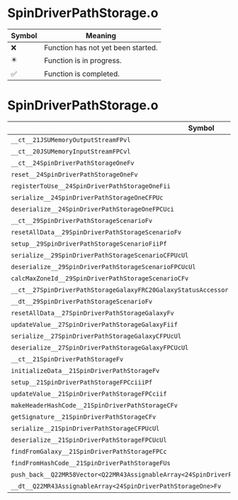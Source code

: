 # SpinDriverPathStorage.o
| Symbol | Meaning 
| ------------- | ------------- 
| :x: | Function has not yet been started. 
| :eight_pointed_black_star: | Function is in progress. 
| :white_check_mark: | Function is completed. 


# SpinDriverPathStorage.o
| Symbol | Decompiled? |
| ------------- | ------------- |
| `__ct__21JSUMemoryOutputStreamFPvl` | :x: |
| `__ct__20JSUMemoryInputStreamFPCvl` | :x: |
| `__ct__24SpinDriverPathStorageOneFv` | :x: |
| `reset__24SpinDriverPathStorageOneFv` | :x: |
| `registerToUse__24SpinDriverPathStorageOneFii` | :x: |
| `serialize__24SpinDriverPathStorageOneCFPUc` | :x: |
| `deserialize__24SpinDriverPathStorageOneFPCUci` | :x: |
| `__ct__29SpinDriverPathStorageScenarioFv` | :x: |
| `resetAllData__29SpinDriverPathStorageScenarioFv` | :x: |
| `setup__29SpinDriverPathStorageScenarioFiiPf` | :x: |
| `serialize__29SpinDriverPathStorageScenarioCFPUcUl` | :x: |
| `deserialize__29SpinDriverPathStorageScenarioFPCUcUl` | :x: |
| `calcMaxZoneId__29SpinDriverPathStorageScenarioCFv` | :x: |
| `__ct__27SpinDriverPathStorageGalaxyFRC20GalaxyStatusAccessor` | :x: |
| `__dt__29SpinDriverPathStorageScenarioFv` | :x: |
| `resetAllData__27SpinDriverPathStorageGalaxyFv` | :x: |
| `updateValue__27SpinDriverPathStorageGalaxyFiif` | :x: |
| `serialize__27SpinDriverPathStorageGalaxyCFPUcUl` | :x: |
| `deserialize__27SpinDriverPathStorageGalaxyFPCUcUl` | :x: |
| `__ct__21SpinDriverPathStorageFv` | :x: |
| `initializeData__21SpinDriverPathStorageFv` | :x: |
| `setup__21SpinDriverPathStorageFPCciiiPf` | :x: |
| `updateValue__21SpinDriverPathStorageFPCciif` | :x: |
| `makeHeaderHashCode__21SpinDriverPathStorageCFv` | :x: |
| `getSignature__21SpinDriverPathStorageCFv` | :x: |
| `serialize__21SpinDriverPathStorageCFPUcUl` | :x: |
| `deserialize__21SpinDriverPathStorageFPCUcUl` | :x: |
| `findFromGalaxy__21SpinDriverPathStorageFPCc` | :x: |
| `findFromHashCode__21SpinDriverPathStorageFUs` | :x: |
| `push_back__Q22MR58Vector<Q22MR43AssignableArray<24SpinDriverPathStorageOne>>FRC24SpinDriverPathStorageOne` | :x: |
| `__dt__Q22MR43AssignableArray<24SpinDriverPathStorageOne>Fv` | :x: |
